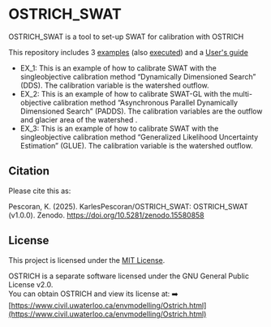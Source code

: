 # OSTRICH_SWAT
OSTRICH_SWAT is a tool to set-up SWAT for calibration with OSTRICH

This repository includes 3 [examples](examples) (also [executed](executed)) and a [User's guide](GuiaUsuario.pdf)

* EX_1: This is an example of how to calibrate SWAT with the singleobjective calibration method “Dynamically Dimensioned Search” (DDS). The calibration variable is the watershed outflow.
* EX_2: This is an example of how to calibrate SWAT-GL with the multi-objective calibration method “Asynchronous Parallel Dynamically Dimensioned Search” (PADDS). The calibration variables are the outflow and glacier area of the watershed .
* EX_3: This is an example of how to calibrate SWAT with the singleobjective calibration method “Generalized Likelihood Uncertainty Estimation” (GLUE). The calibration variable is the watershed outflow.

## Citation

Please cite this as: 

Pescoran, K. (2025). KarlesPescoran/OSTRICH_SWAT: OSTRICH_SWAT (v1.0.0). Zenodo. https://doi.org/10.5281/zenodo.15580858

## License

This project is licensed under the [MIT License](LICENSE).

OSTRICH is a separate software licensed under the GNU General Public License v2.0.  
You can obtain OSTRICH and view its license at:
➡️ [https://www.civil.uwaterloo.ca/envmodelling/Ostrich.html](https://www.civil.uwaterloo.ca/envmodelling/Ostrich.html)

